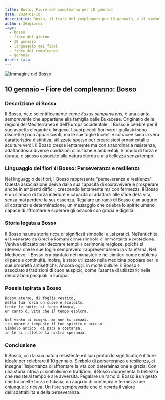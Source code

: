 ```yaml
---
title: Bosso, Fiore del compleanno per 10 gennaio
date: 2024-01-10
description: Bosso, il fiore del compleanno per 10 gennaio, è il simbolo di Perseveranza e resilienza. Scopri il suo significato unico, le storie affascinanti e la poesia che celebra la sua bellezza.
author: 365giorni
tags:
  - bosso
  - fiore del giorno
  - 10 gennaio
  - linguaggio dei fiori
  - fiore del compleanno
  - gennaio
draft: false
---
```


![Immagine del Bosso](https://cdn.pixabay.com/photo/2017/10/26/18/49/boxwood-2892034_1280.jpg)

## 10 gennaio – Fiore del compleanno: Bosso

### Descrizione di Bosso

Il Bosso, noto scientificamente come _Buxus sempervirens_, è una pianta sempreverde che appartiene alla famiglia delle Buxaceae. Originario delle regioni del Mediterraneo e dell’Europa occidentale, il Bosso è celebre per il suo aspetto elegante e longevo. I suoi piccoli fiori verdi-giallastri sono discreti e poco appariscenti, ma le sue foglie lucenti e coriacee sono la vera caratteristica distintiva, utilizzate spesso per creare siepi ornamentali e sculture verdi. Il Bosso cresce lentamente ma con straordinaria resistenza, adattandosi a diverse condizioni climatiche e ambientali. Simbolo di forza e durata, è spesso associato alla natura eterna e alla bellezza senza tempo.

### Linguaggio dei fiori di Bosso: Perseveranza e resilienza

Nel linguaggio dei fiori, il Bosso rappresenta "perseveranza e resilienza". Questa associazione deriva dalla sua capacità di sopravvivere e prosperare anche in ambienti difficili, crescendo lentamente ma con fermezza. Il Bosso è un simbolo di forza interiore e capacità di adattarsi alle sfide della vita, senza mai perdere la sua essenza. Regalare un ramo di Bosso è un augurio di costanza e determinazione, un messaggio che celebra lo spirito umano capace di affrontare e superare gli ostacoli con grazia e dignità.

### Storia legata a Bosso

Il Bosso ha una storia ricca di significati simbolici e usi pratici. Nell’antichità, era venerato da Greci e Romani come simbolo di immortalità e protezione. Veniva utilizzato per decorare templi e cerimonie religiose, poiché si riteneva che le sue foglie sempreverdi rappresentassero la vita eterna. Nel Medioevo, il Bosso era piantato nei monasteri e nei cimiteri come emblema di pace e continuità. Inoltre, è stato utilizzato nella medicina popolare per le sue proprietà antisettiche. Ancora oggi, in molte culture, il Bosso è associato a tradizioni di buon auspicio, come l’usanza di utilizzarlo nelle decorazioni pasquali in Europa.

### Poesia ispirata a Bosso

```
Bosso eterno, di foglie vestito,  
nella tua forza un cuore è scolpito.  
Lente le radici si fanno dimora,  
un canto di vita che il tempo esplora.  

Nel vento ti pieghi, ma non ti spezzi,  
tra ombre e tempeste il tuo spirito è acceso.  
Simbolo antico, di pace e costanza,  
in te si riflette la nostra speranza.  
```

### Conclusione

Il Bosso, con la sua natura resistente e il suo profondo significato, è il fiore ideale per celebrare il 10 gennaio. Simbolo di perseveranza e resilienza, ci insegna l'importanza di affrontare la vita con determinazione e grazia. Con una storia intrisa di simbolismo e tradizioni, il Bosso rappresenta la bellezza che resiste al tempo e alle avversità. Regalare un ramo di Bosso è un gesto che trasmette forza e fiducia, un augurio di continuità e fermezza per chiunque lo riceva. Un fiore sempreverde che ci ricorda il valore dell’adattabilità e della perseveranza.